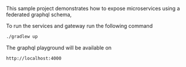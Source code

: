 This sample project demonstrates how to expose microservices using a federated graphql schema,


To run the services and gateway run the following command
```bash
./gradlew up
```
The graphql playground will be available on
```
http://localhost:4000
```